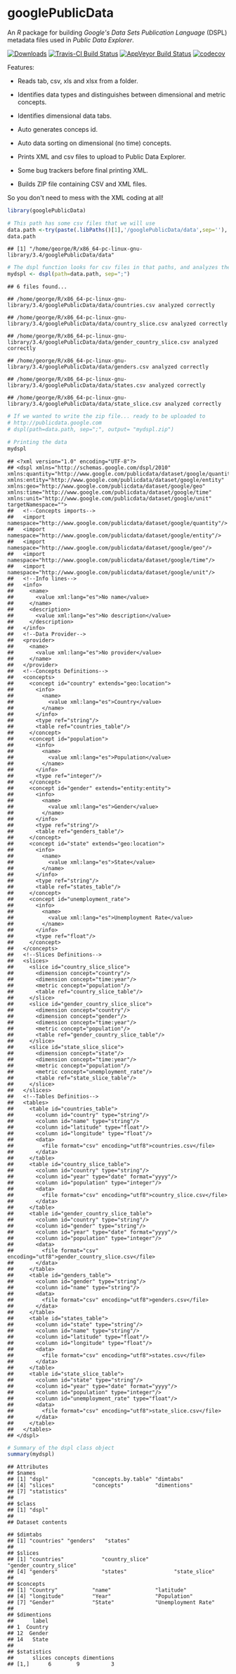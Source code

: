 googlePublicData
================

An *R* package for building *Google's* *Data Sets Publication Language* (DSPL) metadata files used in *Public Data Explorer*.

[![Downloads](http://cranlogs.r-pkg.org/badges/googlePublicData?color=brightgreen)](http://cran.rstudio.com/package=googlePublicData) [![Travis-CI Build Status](https://travis-ci.org/gvegayon/googlePublicData.svg?branch=master)](https://travis-ci.org/gvegayon/googlePublicData) [![AppVeyor Build Status](https://ci.appveyor.com/api/projects/status/github/gvegayon/googlePublicData?branch=master&svg=true)](https://ci.appveyor.com/project/gvegayon/googlePublicData) [![codecov](https://codecov.io/gh/gvegayon/googlePublicData/branch/master/graph/badge.svg)](https://codecov.io/gh/gvegayon/googlePublicData)

Features:

-   Reads tab, csv, xls and xlsx from a folder.

-   Identifies data types and distinguishes between dimensional and metric concepts.

-   Identifies dimensional data tabs.

-   Auto generates conceps id.

-   Auto data sorting on dimensional (no time) concepts.

-   Prints XML and csv files to upload to Public Data Explorer.

-   Some bug trackers before final printing XML.

-   Builds ZIP file containing CSV and XML files.

So you don't need to mess with the XML coding at all!

``` r
library(googlePublicData)

# This path has some csv files that we will use
data.path <-try(paste(.libPaths()[1],'/googlePublicData/data',sep=''), silent=T)
data.path
```

    ## [1] "/home/george/R/x86_64-pc-linux-gnu-library/3.4/googlePublicData/data"

``` r
# The dspl function looks for csv files in that paths, and analyzes them
mydspl <- dspl(path=data.path, sep=";")
```

    ## 6 files found...

    ## /home/george/R/x86_64-pc-linux-gnu-library/3.4/googlePublicData/data/countries.csv analyzed correctly

    ## /home/george/R/x86_64-pc-linux-gnu-library/3.4/googlePublicData/data/country_slice.csv analyzed correctly

    ## /home/george/R/x86_64-pc-linux-gnu-library/3.4/googlePublicData/data/gender_country_slice.csv analyzed correctly

    ## /home/george/R/x86_64-pc-linux-gnu-library/3.4/googlePublicData/data/genders.csv analyzed correctly

    ## /home/george/R/x86_64-pc-linux-gnu-library/3.4/googlePublicData/data/states.csv analyzed correctly

    ## /home/george/R/x86_64-pc-linux-gnu-library/3.4/googlePublicData/data/state_slice.csv analyzed correctly

``` r
# If we wanted to write the zip file... ready to be uploaded to
# http://publicdata.google.com
# dspl(path=data.path, sep=";", output= "mydspl.zip")

# Printing the data
mydspl
```

    ## <?xml version="1.0" encoding="UTF-8"?>
    ## <dspl xmlns="http://schemas.google.com/dspl/2010" xmlns:quantity="http://www.google.com/publicdata/dataset/google/quantity" xmlns:entity="http://www.google.com/publicdata/dataset/google/entity" xmlns:geo="http://www.google.com/publicdata/dataset/google/geo" xmlns:time="http://www.google.com/publicdata/dataset/google/time" xmlns:unit="http://www.google.com/publicdata/dataset/google/unit" targetNamespace="">
    ##   <!--Concepts imports-->
    ##   <import namespace="http://www.google.com/publicdata/dataset/google/quantity"/>
    ##   <import namespace="http://www.google.com/publicdata/dataset/google/entity"/>
    ##   <import namespace="http://www.google.com/publicdata/dataset/google/geo"/>
    ##   <import namespace="http://www.google.com/publicdata/dataset/google/time"/>
    ##   <import namespace="http://www.google.com/publicdata/dataset/google/unit"/>
    ##   <!--Info lines-->
    ##   <info>
    ##     <name>
    ##       <value xml:lang="es">No name</value>
    ##     </name>
    ##     <description>
    ##       <value xml:lang="es">No description</value>
    ##     </description>
    ##   </info>
    ##   <!--Data Provider-->
    ##   <provider>
    ##     <name>
    ##       <value xml:lang="es">No provider</value>
    ##     </name>
    ##   </provider>
    ##   <!--Concepts Definitions-->
    ##   <concepts>
    ##     <concept id="country" extends="geo:location">
    ##       <info>
    ##         <name>
    ##           <value xml:lang="es">Country</value>
    ##         </name>
    ##       </info>
    ##       <type ref="string"/>
    ##       <table ref="countries_table"/>
    ##     </concept>
    ##     <concept id="population">
    ##       <info>
    ##         <name>
    ##           <value xml:lang="es">Population</value>
    ##         </name>
    ##       </info>
    ##       <type ref="integer"/>
    ##     </concept>
    ##     <concept id="gender" extends="entity:entity">
    ##       <info>
    ##         <name>
    ##           <value xml:lang="es">Gender</value>
    ##         </name>
    ##       </info>
    ##       <type ref="string"/>
    ##       <table ref="genders_table"/>
    ##     </concept>
    ##     <concept id="state" extends="geo:location">
    ##       <info>
    ##         <name>
    ##           <value xml:lang="es">State</value>
    ##         </name>
    ##       </info>
    ##       <type ref="string"/>
    ##       <table ref="states_table"/>
    ##     </concept>
    ##     <concept id="unemployment_rate">
    ##       <info>
    ##         <name>
    ##           <value xml:lang="es">Unemployment Rate</value>
    ##         </name>
    ##       </info>
    ##       <type ref="float"/>
    ##     </concept>
    ##   </concepts>
    ##   <!--Slices Definitions-->
    ##   <slices>
    ##     <slice id="country_slice_slice">
    ##       <dimension concept="country"/>
    ##       <dimension concept="time:year"/>
    ##       <metric concept="population"/>
    ##       <table ref="country_slice_table"/>
    ##     </slice>
    ##     <slice id="gender_country_slice_slice">
    ##       <dimension concept="country"/>
    ##       <dimension concept="gender"/>
    ##       <dimension concept="time:year"/>
    ##       <metric concept="population"/>
    ##       <table ref="gender_country_slice_table"/>
    ##     </slice>
    ##     <slice id="state_slice_slice">
    ##       <dimension concept="state"/>
    ##       <dimension concept="time:year"/>
    ##       <metric concept="population"/>
    ##       <metric concept="unemployment_rate"/>
    ##       <table ref="state_slice_table"/>
    ##     </slice>
    ##   </slices>
    ##   <!--Tables Definitios-->
    ##   <tables>
    ##     <table id="countries_table">
    ##       <column id="country" type="string"/>
    ##       <column id="name" type="string"/>
    ##       <column id="latitude" type="float"/>
    ##       <column id="longitude" type="float"/>
    ##       <data>
    ##         <file format="csv" encoding="utf8">countries.csv</file>
    ##       </data>
    ##     </table>
    ##     <table id="country_slice_table">
    ##       <column id="country" type="string"/>
    ##       <column id="year" type="date" format="yyyy"/>
    ##       <column id="population" type="integer"/>
    ##       <data>
    ##         <file format="csv" encoding="utf8">country_slice.csv</file>
    ##       </data>
    ##     </table>
    ##     <table id="gender_country_slice_table">
    ##       <column id="country" type="string"/>
    ##       <column id="gender" type="string"/>
    ##       <column id="year" type="date" format="yyyy"/>
    ##       <column id="population" type="integer"/>
    ##       <data>
    ##         <file format="csv" encoding="utf8">gender_country_slice.csv</file>
    ##       </data>
    ##     </table>
    ##     <table id="genders_table">
    ##       <column id="gender" type="string"/>
    ##       <column id="name" type="string"/>
    ##       <data>
    ##         <file format="csv" encoding="utf8">genders.csv</file>
    ##       </data>
    ##     </table>
    ##     <table id="states_table">
    ##       <column id="state" type="string"/>
    ##       <column id="name" type="string"/>
    ##       <column id="latitude" type="float"/>
    ##       <column id="longitude" type="float"/>
    ##       <data>
    ##         <file format="csv" encoding="utf8">states.csv</file>
    ##       </data>
    ##     </table>
    ##     <table id="state_slice_table">
    ##       <column id="state" type="string"/>
    ##       <column id="year" type="date" format="yyyy"/>
    ##       <column id="population" type="integer"/>
    ##       <column id="unemployment_rate" type="float"/>
    ##       <data>
    ##         <file format="csv" encoding="utf8">state_slice.csv</file>
    ##       </data>
    ##     </table>
    ##   </tables>
    ## </dspl>

``` r
# Summary of the dspl class object
summary(mydspl)
```

    ## Attributes
    ## $names
    ## [1] "dspl"              "concepts.by.table" "dimtabs"          
    ## [4] "slices"            "concepts"          "dimentions"       
    ## [7] "statistics"       
    ## 
    ## $class
    ## [1] "dspl"
    ## 
    ## Dataset contents

    ## $dimtabs
    ## [1] "countries" "genders"   "states"   
    ## 
    ## $slices
    ## [1] "countries"            "country_slice"        "gender_country_slice"
    ## [4] "genders"              "states"               "state_slice"         
    ## 
    ## $concepts
    ## [1] "Country"           "name"              "latitude"         
    ## [4] "longitude"         "Year"              "Population"       
    ## [7] "Gender"            "State"             "Unemployment Rate"
    ## 
    ## $dimentions
    ##      label
    ## 1  Country
    ## 12  Gender
    ## 14   State
    ## 
    ## $statistics
    ##      slices concepts dimentions
    ## [1,]      6        9          3
